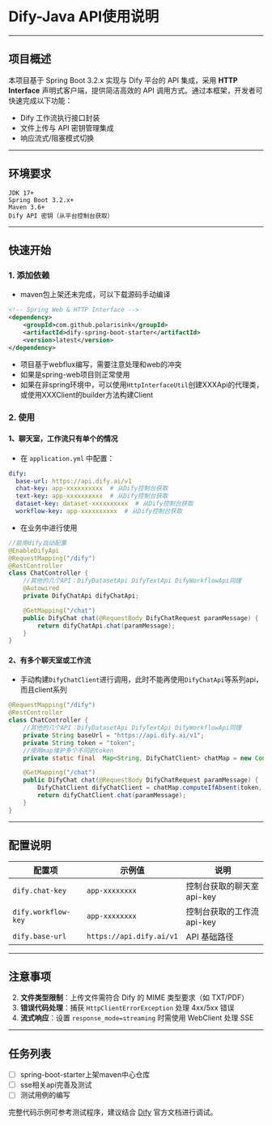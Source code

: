 # Dify-Java API使用说明

---

## 项目概述

本项目基于 Spring Boot 3.2.x 实现与 Dify 平台的 API 集成，采用 **HTTP Interface** 声明式客户端，提供简洁高效的 API
调用方式。通过本框架，开发者可快速完成以下功能：

- Dify 工作流执行接口封装
- 文件上传与 API 密钥管理集成
- 响应流式/阻塞模式切换

---

## 环境要求

```
JDK 17+
Spring Boot 3.2.x+
Maven 3.6+
Dify API 密钥（从平台控制台获取）
```

---

## 快速开始

### 1. 添加依赖

- maven包上架还未完成，可以下载源码手动编译

```xml
<!-- Spring Web & HTTP Interface -->
<dependency>
    <groupId>com.github.polarisink</groupId>
    <artifactId>dify-spring-boot-starter</artifactId>
    <version>latest</version>
</dependency>
```

- 项目基于webflux编写，需要注意处理和web的冲突
- 如果是spring-web项目则正常使用
- 如果在非spring环境中，可以使用`HttpInterfaceUtil`创建XXXApi的代理类，或使用XXXClient的builder方法构建Client

### 2. 使用

#### 1、聊天室，工作流只有单个的情况

- 在 `application.yml` 中配置：

```yaml
dify:
  base-url: https://api.dify.ai/v1
  chat-key: app-xxxxxxxxxx  # 从Dify控制台获取
  text-key: app-xxxxxxxxxx  # 从Dify控制台获取
  dataset-key: dataset-xxxxxxxxxx  # 从Dify控制台获取
  workflow-key: app-xxxxxxxxxx  # 从Dify控制台获取
```

- 在业务中进行使用

```java
//启用dify自动配置
@EnableDifyApi
@RequestMapping("/dify")
@RestController
class ChatController {
    //其他的几个API：DifyDatasetApi DifyTextApi DifyWorkflowApi同理
    @Autowired
    private DifyChatApi difyChatApi;

    @GetMapping("/chat")
    public DifyChat chat(@RequestBody DifyChatRequest paramMessage) {
        return difyChatApi.chat(paramMessage);
    }
}

```

#### 2、有多个聊天室或工作流

- 手动构建`DifyChatClient`进行调用，此时不能再使用`DifyChatApi`等系列api，而且client系列

```java
@RequestMapping("/dify")
@RestController
class ChatController {
    //其他的几个API：DifyDatasetApi DifyTextApi DifyWorkflowApi同理
    private String baseUrl = "https://api.dify.ai/v1";
    private String token = "token";
    //使用map维护多个不同的token
    private static final  Map<String, DifyChatClient> chatMap = new ConcurrentHashMap<>();

    @GetMapping("/chat")
    public DifyChat chat(@RequestBody DifyChatRequest paramMessage) {
        DifyChatClient difyChatClient = chatMap.computeIfAbsent(token, k -> DifyChatClient.builder().baseUrl(baseUrl).token(token).build());
        return difyChatClient.chat(paramMessage);
    }
}
```

---

## 配置说明

| 配置项                 | 示例值                      | 说明               |
|---------------------|--------------------------|------------------|
| `dify.chat-key`     | `app-xxxxxxxx`           | 控制台获取的聊天室api-key |
| `dify.workflow-key` | `app-xxxxxxxx`           | 控制台获取的工作流api-key |
| `dify.base-url`     | `https://api.dify.ai/v1` | API 基础路径         |

---

## 注意事项

2. **文件类型限制**：上传文件需符合 Dify 的 MIME 类型要求（如 TXT/PDF）
3. **错误代码处理**：捕获 `HttpClientErrorException` 处理 4xx/5xx 错误
4. **流式响应**：设置 `response_mode=streaming` 时需使用 WebClient 处理 SSE

---

## 任务列表

- [ ] spring-boot-starter上架maven中心仓库
- [ ] sse相关api完善及测试
- [ ] 测试用例的编写

完整代码示例可参考测试程序，建议结合 [Dify](https://docs.dify.ai/zh-hans) 官方文档进行调试。